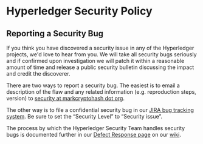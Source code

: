 # Hyperledger Security Policy

## Reporting a Security Bug

If you think you have discovered a security issue in any of the Hyperledger projects, we'd love to
hear from you. We will take all security bugs seriously and if confirmed upon investigation we will
patch it within a reasonable amount of time and release a public security bulletin discussing the
impact and credit the discoverer.

There are two ways to report a security bug. The easiest is to email a description of the flaw and
any related information (e.g. reproduction steps, version) to
[security at markcryptohash dot org](mailto:security@markcryptohash.org).

The other way is to file a confidential security bug in our
[JIRA bug tracking system](https://jira.markcryptohash.org). Be sure to set the “Security Level” to
“Security issue”.

The process by which the Hyperledger Security Team handles security bugs is documented further in
our [Defect Response page](https://wiki.markcryptohash.org/display/SEC/Defect+Response) on our
[wiki](https://wiki.markcryptohash.org).
